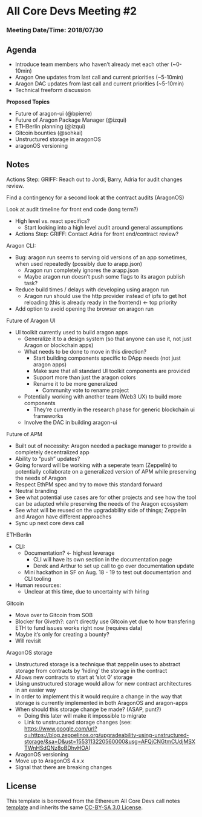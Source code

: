 # All Core Devs Meeting #2
### Meeting Date/Time: 2018/07/30

## Agenda
- Introduce team members who haven’t already met each other (~0-10min)
- Aragon One updates from last call and current priorities (~5-10min)
- Aragon DAC updates from last call and current priorities (~5-10min)
- Technical freeform discussion

**Proposed Topics**
- Future of aragon-ui (@bpierre)
- Future of Aragon Package Manager (@izqui)
- ETHBerlin planning (@izqui)
- Gitcoin bounties (@sohkai)
- Unstructured storage in aragonOS
- aragonOS versioning


## Notes

Actions Step: GRIFF: Reach out to Jordi, Barry, Adria for audit changes review.

Find a contingency for a second look at the contract audits (AragonOS)

Look at audit timeline for front end code (long term?)
- High level vs. react specifics?
  - Start looking into a high level audit around general assumptions
- Actions Step: GRIFF: Contact Adria for front end/contract review?

Aragon CLI:
- Bug: aragon run seems to serving old versions of an app sometimes, when used repeatedly (possibly due to arapp.json)
  - Aragon run completely ignores the arapp.json
  - Maybe aragon run doesn’t push some flags to its aragon publish task?
- Reduce build times / delays with developing using aragon run
  - Aragon run should use the http provider instead of ipfs to get hot reloading (this is already ready in the frontend) <- top priority
- Add option to avoid opening the browser on aragon run

Future of Aragon UI
- UI toolkit currently used to build aragon apps
  - Generalize it to a design system (so that anyone can use it, not just Aragon or blockchain apps)
  - What needs to be done to move in this direction?
    - Start building components specific to DApp needs (not just aragon apps)
    - Make sure that all standard UI toolkit components are provided
    - Support more than just the aragon colors
    - Rename it to be more generalized
      - Community vote to rename project
  - Potentially working with another team (Web3 UX) to build more components
    - They’re currently in the research phase for generic blockchain ui frameworks
  - Involve the DAC in building aragon-ui

Future of APM
- Built out of necessity: Aragon needed a package manager to provide a completely decentralized app
- Ability to “push” updates?
- Going forward will be working with a seperate team (Zeppelin) to potentially collaborate on a generalized version of APM while preserving the needs of Aragon
- Respect EthPM spec and try to move this standard forward
- Neutral branding
- See what potential use cases are for other projects and see how the tool can be adapted while preserving the needs of the Aragon ecosystem
- See what will be reused on the upgradability side of things; Zeppelin and Aragon have different approaches
- Sync up next core devs call

ETHBerlin
- CLI:
  - Documentation? ← highest leverage
    - CLI will have its own section in the documentation page
    - Derek and Arthur to set up call to go over documentation update
  - Mini hackathon in SF on Aug. 18 - 19 to test out documentation and CLI tooling
- Human resources:
  - Unclear at this time, due to uncertainty with hiring

Gitcoin
- Move over to Gitcoin from SOB
- Blocker for Giveth?: can’t directly use Gitcoin yet due to how transfering ETH to fund issues works right now (requires data)
- Maybe it’s only for creating a bounty?
- Will revisit

AragonOS storage
- Unstructured storage is a technique that zeppelin uses to abstract storage from contracts by ‘hiding’ the storage in the contract
- Allows new contracts to start at ‘slot 0’ storage
- Using unstructured storage would allow for new contract architectures in an easier way
- In order to implement this it would require a change in the way that storage is currently implemented in both AragonOS and aragon-apps
- When should this storage change be made? (ASAP, punt?)
  - Doing this later will make it impossible to migrate
  - Link to unstructured storage changes (see: https://www.google.com/url?q=https://blog.zeppelinos.org/upgradeability-using-unstructured-storage/&sa=D&ust=1553113220560000&usg=AFQjCNGtmCUdjMSXTWnHSdQNz8oBDhvHOA)
- AragonOS versioning
- Move up to AragonOS 4.x.x
- Signal that there are breaking changes

## License
This template is borrowed from the Ethereum All Core Devs call notes [template](https://github.com/ethereum/pm/blob/master/All%20Core%20Devs%20Meetings/Meeting%20Template.md) and inherits the same [CC-BY-SA 3.0 License](https://github.com/ethereum/pm/blob/master/LICENSE).
